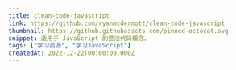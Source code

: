 ```yaml
---
title: clean-code-javascript
link: https://github.com/ryanmcdermott/clean-code-javascript
thumbnail: https://github.githubassets.com/pinned-octocat.svg
snippet: 适用于 JavaScript 的整洁代码概念。
tags: ["学习资源", "学习JavaScript"]
createdAt: 2022-12-22T00:00:00.000Z
---
```


